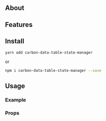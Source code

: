 ## About

## Features

## Install

```sh
yarn add carbon-data-table-state-manager
```

or

```sh
npm i carbon-data-table-state-manager --save
```

## Usage

### Example

### Props
